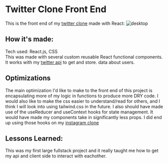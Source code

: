 # Twitter Clone Front End
This is the front end of my [twitter clone](https://chrismenke45.github.io/twitter-client) made with React:
![desktop](https://user-images.githubusercontent.com/86500980/223279307-b70d1a90-86d8-41c2-b6d5-9354d51794e9.png)
<br />
## How it's made:
Tech used: React.js, CSS
<br />
This was made with several custom reusable React functional components. It works with my [twitter api](https://github.com/chrismenke45/twitter-api) to get and store. data about users.
<br />
## Optimizations
The main optimization I'd like to make to the front end of this project is encapsulating more of my logic in functions to produce more DRY code. I would also like to make the css easier to understand/read for others, and I think I will look into using tailwind.css in the future. I also should have made use of the useReducer and useContext hooks for state management. It would have made my components take in significantly less props. I did end up using those hooks on my [instagram clone](https://github.com/chrismenke45/instagram-clone-client)
<br />
## Lessons Learned:
This was my first large fullstack project and it really taught me how to get my api and client side to interact with eachother. 


